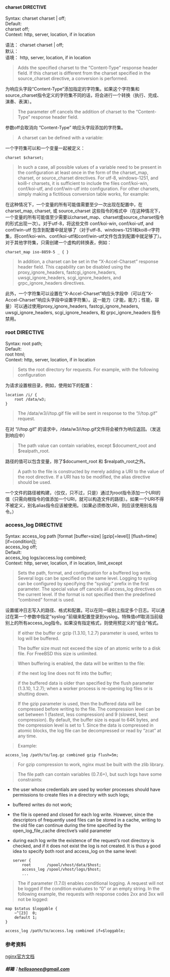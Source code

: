 #### charset DIRECTIVE
Syntax:	charset charset | off;  
Default:	  
charset off;  
Context:	http, server, location, if in location  

语法： charset charset | off;   
默认：  
语境：  http, server, location, if in location 

>Adds the specified charset to the “Content-Type” response header field. If this charset is different from the charset specified in the source_charset directive, a conversion is performed.

为响应头字段“Content-Type”添加指定的字符集。如果这个字符集和source_charset指令定义的字符集不同的话，将会进行一个转换（执行、完成、演奏、表演）。

>The parameter off cancels the addition of charset to the “Content-Type” response header field.

参数off会取消向 “Content-Type” 响应头字段添加的字符集。

>A charset can be defined with a variable:

一个字符集可以和一个变量一起被定义：
```
charset $charset;
```

>In such a case, all possible values of a variable need to be present in the configuration at least once in the form of the charset_map, charset, or source_charset directives. For utf-8, windows-1251, and koi8-r charsets, it is sufficient to include the files conf/koi-win, conf/koi-utf, and conf/win-utf into configuration. For other charsets, simply making a fictitious conversion table works, for example:

在这种情况下，一个变量的所有可能值需要至少一次出现在配置中，在charset_map, charset, 或 source_charset 这些指令的格式中（在这种情况下，一个变量的所有可能值至少需要以charset_map、charset或source_charset指令的形式出现一次）。对于utf-8，将这些文件 conf/koi-win, conf/koi-utf, and conf/win-utf 包含到配置中就足够了（对于utf-8、windows-1251和koi8-r字符集，将conf/koi-win、conf/koi-utf和conf/win-utf文件包含到配置中就足够了）。对于其他字符集，只需创建一个虚构的转换表，例如：

```
charset_map iso-8859-5 _ { }
```

>In addition, a charset can be set in the “X-Accel-Charset” response header field. This capability can be disabled using the proxy_ignore_headers, fastcgi_ignore_headers, uwsgi_ignore_headers, scgi_ignore_headers, and grpc_ignore_headers directives.

此外，一个字符集可以设置在“X-Accel-Charset”响应头字段中（可以在“X-Accel-Charset”响应头字段中设置字符集）。这一能力（才能，能力；性能，容量）可以通过使用proxy_ignore_headers, fastcgi_ignore_headers, uwsgi_ignore_headers, scgi_ignore_headers, 和 grpc_ignore_headers 指令禁用。

### root DIRECTIVE
Syntax:	root path;  
Default:	  
root html;  
Context:	http, server, location, if in location  

>Sets the root directory for requests. For example, with the following configuration  

为请求设置根目录，例如，使用如下的配置：

```
location /i/ {
    root /data/w3;
}
```

>The /data/w3/i/top.gif file will be sent in response to the “/i/top.gif” request.

在对 “/i/top.gif” 的请求中，/data/w3/i/top.gif文件将会被作为响应返回。（发送到响应中）

>The path value can contain variables, except $document_root and $realpath_root.

路径的值可以包含变量，除了$document_root 和 $realpath_root之外。

>A path to the file is constructed by merely adding a URI to the value of the root directive. If a URI has to be modified, the alias directive should be used.

一个文件的路径被构建，（仅仅，只不过，只是）通过为root指令添加一个URI的值（只需向根指令的值添加一个URI，就可以构造文件的路径）。如果一个URI不得不被定义，别名alias指令应该被使用。（如果必须修改URI，则应该使用别名指令。）

### access_log DIRECTIVE
Syntax:	access_log path [format [buffer=size] [gzip[=level]] [flush=time] [if=condition]];  
access_log off;  
Default:	  
access_log logs/access.log combined;  
Context:	http, server, location, if in location, limit_except  

>Sets the path, format, and configuration for a buffered log write. Several logs can be specified on the same level. Logging to syslog can be configured by specifying the “syslog:” prefix in the first parameter. The special value off cancels all access_log directives on the current level. If the format is not specified then the predefined “combined” format is used.

设置缓冲日志写入的路径、格式和配置。可以在同一级别上指定多个日志。可以通过在第一个参数中指定“syslog:”前缀来配置登录到syslog。特殊值off取消当前级别上的所有access_log指令。如果没有指定格式，则使用预定义的“组合”格式。

>If either the buffer or gzip (1.3.10, 1.2.7) parameter is used, writes to log will be buffered.

>The buffer size must not exceed the size of an atomic write to a disk file. For FreeBSD this size is unlimited.

>When buffering is enabled, the data will be written to the file:

>if the next log line does not fit into the buffer;

>if the buffered data is older than specified by the flush parameter (1.3.10, 1.2.7);
when a worker process is re-opening log files or is shutting down.

>If the gzip parameter is used, then the buffered data will be compressed before writing to the file. The compression level can be set between 1 (fastest, less compression) and 9 (slowest, best compression). By default, the buffer size is equal to 64K bytes, and the compression level is set to 1. Since the data is compressed in atomic blocks, the log file can be decompressed or read by “zcat” at any time.

>Example:
```
access_log /path/to/log.gz combined gzip flush=5m;
```
>For gzip compression to work, nginx must be built with the zlib library.

>The file path can contain variables (0.7.6+), but such logs have some constraints:

- the user whose credentials are used by worker processes should have permissions to create files in a directory with such logs;
- buffered writes do not work;
- the file is opened and closed for each log write. However, since the descriptors of frequently used files can be stored in a cache, writing to the old file can continue during the time specified by the open_log_file_cache directive’s valid parameter
- during each log write the existence of the request’s root directory is checked, and if it does not exist the log is not created. It is thus a good idea to specify both root and access_log on the same level:

    ```
    server {
        root       /spool/vhost/data/$host;
        access_log /spool/vhost/logs/$host;
        ...
    ```
>The if parameter (1.7.0) enables conditional logging. A request will not be logged if the condition evaluates to “0” or an empty string. In the following example, the requests with response codes 2xx and 3xx will not be logged:

```
map $status $loggable {
    ~^[23]  0;
    default 1;
}

access_log /path/to/access.log combined if=$loggable;
```
### 参考资料
[nginx官方文档](http://nginx.org/en/docs/http/ngx_http_charset_module.html#charset)

##### 邮箱：<hellosonee@gmail.com>